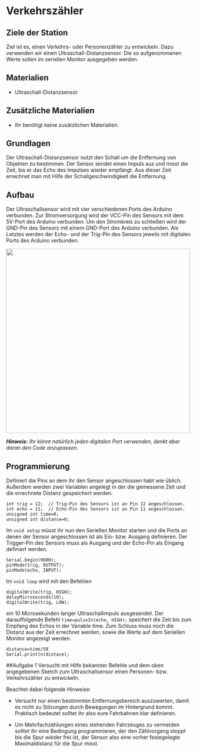 # Verkehrszähler

## Ziele der Station
Ziel ist es, einen Verkehrs- oder Personenzähler zu entwickeln. Dazu verwenden
wir einen Ultraschall-Distanzsensor. Die so
aufgenommenen Werte sollen im seriellen Monitor ausgegeben werden.

## Materialien
* Ultraschall-Distanzsensor

## Zusätzliche Materialien
* Ihr benötigt keine zusätzlichen Materialien.

## Grundlagen
Der Ultraschall-Distanzsensor nutzt den Schall um die Entfernung von Objekten zu bestimmen. Der Sensor sendet einen Impuls aus und misst die Zeit, bis er das Echo des Impulses wieder empfängt. Aus dieser Zeit errechnet man mit Hilfe der Schallgeschwindigkeit die Entfernung.

## Aufbau
Der Ultraschallsensor wird mit vier verschiedenen Ports des Arduino verbunden.
Zur Stromversorgung wird der VCC-Pin des Sensors mit dem 5V-Port des Arduino
verbunden. Um den Stromkreis zu schließen wird der GND-Pin des Sensors mit
einem GND-Port des Arduino verbunden. Als Letztes werden der Echo- und der
Trig-Pin des Sensors jeweils mit digitalen Ports des Arduino verbunden.

<img src="https://raw.githubusercontent.com/sensebox/resources/master/images/edu/Verkehrszaehler.jpg" width="500"/>

***Hinweis:*** *Ihr könnt natürlich jeden digitalen Port verwenden, denkt aber daran den Code anzupassen.*

## Programmierung

Definiert die Pins an dem ihr den Sensor angeschlossen habt wie üblich. Außerdem werden zwei Variablen angelegt in der die gemessene Zeit und die errechnete Distanz gespeichert werden.

```
int trig = 12;  // Trig-Pin des Sensors ist an Pin 12 angeschlossen.
int echo = 11;  // Echo-Pin des Sensors ist an Pin 11 angeschlossen.
unsigned int time=0;
unsigned int distance=0;
```

Im `void setup` müsst ihr nun den Seriellen Monitor starten und die Ports an denen der Sensor angeschlossen ist als Ein- bzw. Ausgang definieren. Der Trigger-Pin des Sensors muss als Ausgang und der Echo-Pin als Eingang definiert werden.

```
Serial.begin(9600);
pinMode(trig, OUTPUT);
pinMode(echo, INPUT);

```

Im `void loop` wird mit den Befehlen
```
digitalWrite(trig, HIGH);
delayMicroseconds(10);
digitalWrite(trig, LOW);
```
ein 10 Microsekunden langer Ultraschallimpuls ausgesendet. Der darauffolgende Befehl `time=pulseIn(echo, HIGH);` speichert die Zeit bis zum Empfang des Echos in der Variable time.
Zum Schluss muss noch die Distanz aus der Zeit errechnet werden, sowie die Werte auf dem Seriellen Monitor angezeigt werden.

```
distance=time/58
Serial.println(distace);
```

##Aufgabe 1
Versucht mit Hilfe bekannter Befehle und dem oben angegebenen Sketch zum Ultraschallsensor einen Personen- bzw. Verkehrszähler zu entwickeln.

Beachtet dabei folgende Hinweise:
 - Versucht nur einen bestimmten Entfernungsbereich auszuwerten, damit es
nicht zu Störungen durch Bewegungen im Hintergrund kommt. Praktisch bedeutet solltet ihr also eure Fahrbahnen klar definieren.

- Um Mehrfachzählungen eines stehenden Fahrzeuges zu vermeiden solltet ihr eine Bedingung programmieren, der den Zählvorgang stoppt bis die Spur wieder frei ist, der Sensor also eine vorher festegelegte Maximaldistanz für die Spur misst.
